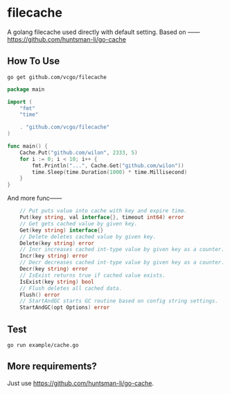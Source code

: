 # filecache

A golang filecache used directly with default setting. Based on —— https://github.com/huntsman-li/go-cache

## How To Use

    go get github.com/vcgo/filecache

```go
package main

import (
	"fmt"
	"time"

	. "github.com/vcgo/filecache"
)

func main() {
	Cache.Put("github.com/wilon", 2333, 5)
	for i := 0; i < 10; i++ {
		fmt.Println("...", Cache.Get("github.com/wilon"))
		time.Sleep(time.Duration(1000) * time.Millisecond)
	}
}
```

And more func——

```go
	// Put puts value into cache with key and expire time.
	Put(key string, val interface{}, timeout int64) error
	// Get gets cached value by given key.
	Get(key string) interface{}
	// Delete deletes cached value by given key.
	Delete(key string) error
	// Incr increases cached int-type value by given key as a counter.
	Incr(key string) error
	// Decr decreases cached int-type value by given key as a counter.
	Decr(key string) error
	// IsExist returns true if cached value exists.
	IsExist(key string) bool
	// Flush deletes all cached data.
	Flush() error
	// StartAndGC starts GC routine based on config string settings.
	StartAndGC(opt Options) error
```

## Test

    go run example/cache.go

## More requirements?

Just use https://github.com/huntsman-li/go-cache.
